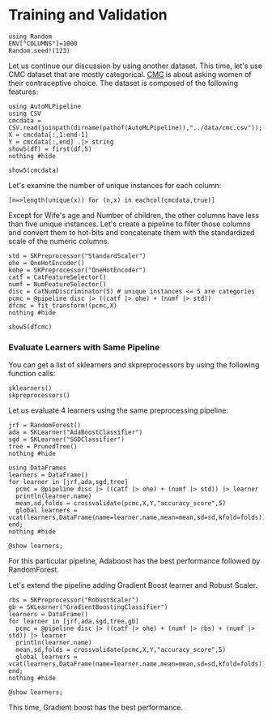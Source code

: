 # Training and Validation

```@setup learning
using Random
ENV["COLUMNS"]=1000
Random.seed!(123)
```
Let us continue our discussion by using another dataset. This time, 
let's use CMC dataset that are mostly categorical. 
[CMC](https://archive.ics.uci.edu/ml/datasets/Contraceptive+Method+Choice)
is about asking women of their contraceptive choice. The dataset is composed
of the following features:
```@example learning
using AutoMLPipeline
using CSV
cmcdata = CSV.read(joinpath(dirname(pathof(AutoMLPipeline)),"../data/cmc.csv"));
X = cmcdata[:,1:end-1]
Y = cmcdata[:,end] .|> string
show5(df) = first(df,5)
nothing #hide
```
```@repl learning
show5(cmcdata)
```
Let's examine the number of unique instances for each column:
```@repl learning
[n=>length(unique(x)) for (n,x) in eachcol(cmcdata,true)]
```
Except for Wife's age and Number of children, the other columns
have less than five unique instances. Let's create a pipeline
to filter those columns and convert them to hot-bits and 
concatenate them with the standardized scale of the numeric columns.
```@example learning
std = SKPreprocessor("StandardScaler")
ohe = OneHotEncoder()
kohe = SKPreprocessor("OneHotEncoder")
catf = CatFeatureSelector()
numf = NumFeatureSelector()
disc = CatNumDiscriminator(5) # unique instances <= 5 are categories
pcmc = @pipeline disc |> ((catf |> ohe) + (numf |> std)) 
dfcmc = fit_transform!(pcmc,X)
nothing #hide
```
```@repl learning
show5(dfcmc)
```
### Evaluate Learners with Same Pipeline
You can get a list of sklearners and skpreprocessors by using the following
function calls: 
```@repl learning
sklearners()
skpreprocessors()
```

Let us evaluate 4 learners using the same preprocessing pipeline:
```@example learning
jrf = RandomForest()
ada = SKLearner("AdaBoostClassifier")
sgd = SKLearner("SGDClassifier")
tree = PrunedTree()
nothing #hide
```
```@example learning
using DataFrames
learners = DataFrame() 
for learner in [jrf,ada,sgd,tree]
  pcmc = @pipeline disc |> ((catf |> ohe) + (numf |> std)) |> learner
  println(learner.name)
  mean,sd,folds = crossvalidate(pcmc,X,Y,"accuracy_score",5)
  global learners = vcat(learners,DataFrame(name=learner.name,mean=mean,sd=sd,kfold=folds))
end;
nothing #hide
```
```@repl learning
@show learners;
```
For this particular pipeline, Adaboost has the best performance followed
by RandomForest.

Let's extend the pipeline adding Gradient Boost learner and Robust Scaler.
```@example learning
rbs = SKPreprocessor("RobustScaler")
gb = SKLearner("GradientBoostingClassifier")
learners = DataFrame() 
for learner in [jrf,ada,sgd,tree,gb]
  pcmc = @pipeline disc |> ((catf |> ohe) + (numf |> rbs) + (numf |> std)) |> learner
  println(learner.name)
  mean,sd,folds = crossvalidate(pcmc,X,Y,"accuracy_score",5)
  global learners = vcat(learners,DataFrame(name=learner.name,mean=mean,sd=sd,kfold=folds))
end;
nothing #hide
```
```@repl learning
@show learners;
```
This time, Gradient boost has the best performance.
